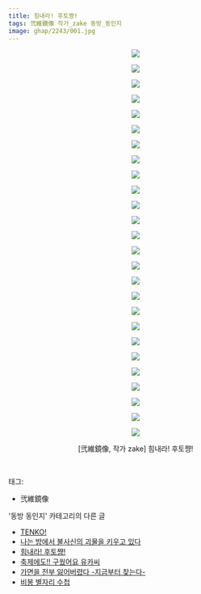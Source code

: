 ```yaml
---
title: 힘내라! 후토쨩!
tags: 弐維鏡像 작가_zake 동방_동인지
image: ghap/2243/001.jpg
---
```

<div class="article">
<p style="text-align: center; clear: none; float: none;"><img src="{{ site.nasurl }}/ghap/2243/001.jpg"/></p>
<p style="text-align: center; clear: none; float: none;"><img src="{{ site.nasurl }}/ghap/2243/002.jpg"/></p>
<p style="text-align: center; clear: none; float: none;"><img src="{{ site.nasurl }}/ghap/2243/003.jpg"/></p>
<p style="text-align: center; clear: none; float: none;"><img src="{{ site.nasurl }}/ghap/2243/004.jpg"/></p>
<p style="text-align: center; clear: none; float: none;"><img src="{{ site.nasurl }}/ghap/2243/005.jpg"/></p>
<p style="text-align: center; clear: none; float: none;"><img src="{{ site.nasurl }}/ghap/2243/006.jpg"/></p>
<p style="text-align: center; clear: none; float: none;"><img src="{{ site.nasurl }}/ghap/2243/007.jpg"/></p>
<p style="text-align: center; clear: none; float: none;"><img src="{{ site.nasurl }}/ghap/2243/008.jpg"/></p>
<p style="text-align: center; clear: none; float: none;"><img src="{{ site.nasurl }}/ghap/2243/009.jpg"/></p>
<p style="text-align: center; clear: none; float: none;"><img src="{{ site.nasurl }}/ghap/2243/010.jpg"/></p>
<p style="text-align: center; clear: none; float: none;"><img src="{{ site.nasurl }}/ghap/2243/011.jpg"/></p>
<p style="text-align: center; clear: none; float: none;"><img src="{{ site.nasurl }}/ghap/2243/012.jpg"/></p>
<p style="text-align: center; clear: none; float: none;"><img src="{{ site.nasurl }}/ghap/2243/013.jpg"/></p>
<p style="text-align: center; clear: none; float: none;"><img src="{{ site.nasurl }}/ghap/2243/014.jpg"/></p>
<p style="text-align: center; clear: none; float: none;"><img src="{{ site.nasurl }}/ghap/2243/015.jpg"/></p>
<p style="text-align: center; clear: none; float: none;"><img src="{{ site.nasurl }}/ghap/2243/016.jpg"/></p>
<p style="text-align: center; clear: none; float: none;"><img src="{{ site.nasurl }}/ghap/2243/017.jpg"/></p>
<p style="text-align: center; clear: none; float: none;"><img src="{{ site.nasurl }}/ghap/2243/018.jpg"/></p>
<p style="text-align: center; clear: none; float: none;"><img src="{{ site.nasurl }}/ghap/2243/019.jpg"/></p>
<p style="text-align: center; clear: none; float: none;"><img src="{{ site.nasurl }}/ghap/2243/020.jpg"/></p>
<p style="text-align: center; clear: none; float: none;"><img src="{{ site.nasurl }}/ghap/2243/021.jpg"/></p>
<p style="text-align: center; clear: none; float: none;"><img src="{{ site.nasurl }}/ghap/2243/022.jpg"/></p>
<p style="text-align: center; clear: none; float: none;"><img src="{{ site.nasurl }}/ghap/2243/023.jpg"/></p>
<p style="text-align: center; clear: none; float: none;"><img src="{{ site.nasurl }}/ghap/2243/024.jpg"/></p>
<p style="text-align: center; clear: none; float: none;"><img src="{{ site.nasurl }}/ghap/2243/025.jpg"/></p>
<p style="text-align: center; clear: none; float: none;"><img src="{{ site.nasurl }}/ghap/2243/026.jpg"/></p>
<p style="text-align: center; clear: none; float: none;">[弐維鏡像, 작가 zake] 힘내라! 후토쨩!</p>
<p><br/></p>
</div><div class="tagTrail">
<p>태그: </p>
<ul>
<li>弐維鏡像</li>
</ul>
</div><div class="another">
<p>'동방 동인지' 카테고리의 다른 글</p>
<ul>
<li><a href="/2016-09-20-ghap_2246">TENKO!</a></li>
<li><a href="/2016-09-20-ghap_2244">나는 방에서 불사신의 괴물을 키우고 있다</a></li>
<li><a href="/2016-09-20-ghap_2243">힘내라! 후토쨩!</a></li>
<li><a href="/2016-09-20-ghap_2242">축제에도!! 구웠어요 유카씨</a></li>
<li><a href="/2016-09-20-ghap_2241">가면을 전부 잃어버렸다 -지금부터 찾는다-</a></li>
<li><a href="/2016-09-20-ghap_2240">비봉 별자리 수첩</a></li>
</ul>
</div><div class="cb_module cb_fluid">
<div class="cb_wrt cb_profile">
</div><!-- commentList close -->
</div>